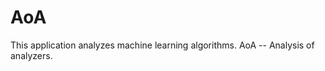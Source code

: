 AoA
============

This application analyzes machine learning algorithms. AoA -- Analysis of analyzers.
